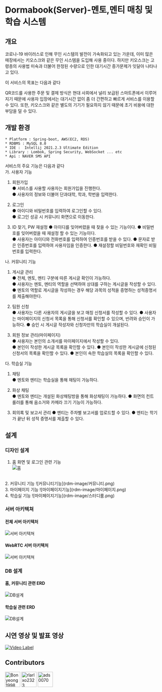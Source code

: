 # Dormabook(Server)-멘토,멘티 매칭 및 학습 시스템

## 개요

코로나-19 바이러스로 인해 무인 시스템의 발전이 가속화되고 있는 가운데, 이미 많은 매장에서는 키오스크와 같은 무인 시스템을 도입해 사용 중이다. 하지만 키오스크는 고령층의 사용법 미숙과 더불어 한정된 수량으로 인한 대기시간 증가문제가 잇달아 나타나고 있다.

이 서비스의 목표는 다음과 같다

QR코드를 사용한 주문 및 결제 방식은 현대 사회에서 널리 보급된 스마트폰에서 이루어지기 때문에 사용자 입장에서는 대기시간 없이 좀 더 간편하고 빠르게 서비스를 이용할 수 있다. 또한, 키오스크와 같은 별도의 기기가 필요하지 않기 때문에 초기 비용에 대한 부담을 덜 수 있다.

## 개발 환경
```
* Platform : Spring-boot, AWS(EC2, RDS)
* RDBMS : MySQL 8.0
* IDE :  Intellij 2021.2.3 Ultimate Edition
* Library : Lombok, Spring Security, WebSocket ... etc
* Api : NAVER SMS API
```

서비스의 주요 기능은 다음과 같다  
가. 사용자 기능
1) 회원가입  
● 서비스를 사용할 사용자는 회원가입을 진행한다.  
● 사용자의 정보와 더불어 단과대학, 학과, 학번을 입력한다. 

2) 로그인    
● 아이디와 비밀번호를 입력하여 로그인할 수 있다.  
● 로그인 성공 시 커뮤니티 화면으로 이동한다.

3) ID 찾기, PW 재설정
● 아이디를 잊어버렸을 때 찾을 수 있는 기능이다.
● 비밀번호를 잊어버렸을 때 재설정 할 수 있는 기능이다.  
● 사용자는 아이디와 전화번호를 입력하여 인증번호를 받을 수 있다.
● 문자로 받은 인증번호를 입력하여 사용자임을 인증한다.
● 재설정할 비밀번호와 재확인 비밀번호를 입력한다.  

나. 커뮤니티 기능  
1) 게시글 관리  
● 전체, 멘토, 멘티 구분에 따른 게시글 확인이 가능하다.  
● 사용자는 멘토, 멘티의 역할을 선택하여 상대를 구하는 게시글을 작성할 수 있다.
● 멘토의 역할로 게시글을 작성하는 경우 해당 과목의 성적을 증명하는 성적증명서를 제출해야한다.

2) 팀원 신청  
● 사용자는 다른 사용자의 게시글을 보고 매칭 신청서를 작성할 수 있다.
● 사용자는 마이페이지의 신청서 목록을 통해 신청서를 확인할 수 있으며, 반려와 승인이 가능하다.
● 승인 시 게시글 작성자와 신청자만의 학습실이 개설된다.

3) 회원 정보 관리(마이페이지)  
● 사용자는 본인의 소개서를 마이페이지에서 작성할 수 있다.  
● 본인이 작성한 게시글 목록을 확인할 수 있다.
● 본인이 작성한 게시글에 신청된 신청서의 목록을 확인할 수 있다.
● 본인이 속한 학습실의 목록을 확인할 수 있다.

다. 학습실 기능  
1) 채팅  
● 멘토와 멘티는 학습실을 통해 채팅이 가능하다.  

2) 화상 채팅  
● 멘토와 멘티는 개설된 화상채팅방을 통해 화상채팅이 가능하다.
● 화면의 컨트롤러를 통해 음소거와 카메라 끄기 기능이 가능하다.

3) 회의록 및 보고서 관리
● 멘티는 주차별 보고서를 업로드할 수 있다.
● 멘티는 학기가 끝난 뒤 성적 증명서를 제출할 수 있다.


## 설계
### 디자인 설계
1. 홈 화면 및 로그인 관련 기능  
![홈](rdm-image/홈화면.png)
<br>
2. 커뮤니티 기능
![커뮤니티기능](rdm-image/커뮤니티.png)
<br>
3. 마이페이지 기능
![마이페이지기능](rdm-image/마이페이지.png)
<br>
4. 학습실 기능
![마이페이지기능](rdm-image/스터디룸.png)

### 서버 아키텍쳐
#### 전체 서버 아키텍처
![서버 아키텍쳐](rdm-image/서버아키텍처.png)

#### WebRTC 서버 아키텍처
![서버 아키텍쳐](rdm-image/webrtc.png)

### DB 설계
#### 홈, 커뮤니티 관련 ERD
![DB설계](rdm-image/홈ERD.png)

#### 학습실 관련 ERD
![DB설계](rdm-image/학습실ERD.png)


## 시연 영상 및 발표 영상
[![Video Label](https://img.youtube.com/vi/F9T6PEUqbiA/0.jpg)](https://youtu.be/F9T6PEUqbiA)  


## Contributors

<a href="https://github.com/Bonyeong1998">
<img src="https://avatars.githubusercontent.com/u/73810809?v=4" height="50" alt="Bonyeong1998"/></a>
<a href="https://github.com/rlarlxo2323">
<img src="https://avatars.githubusercontent.com/u/81959996?v=4" height="50" alt="rlarlxo2323"/></a>
<a href="https://github.com/ads0070">
<img src="https://avatars.githubusercontent.com/u/73926856?v=4" height="50" alt="ads0070"/></a>
